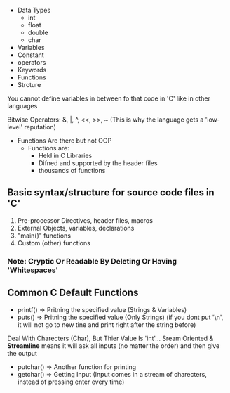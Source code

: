 - Data Types
  - int
  - float
  - double
  - char
- Variables
- Constant
- operators
- Keywords
- Functions
- Strcture

You cannot define variables in between fo that code in 'C' like in other languages

Bitwise Operators: &, |, ^, <<, >>, ~ (This is why the language gets a 'low-level' reputation)

- Functions Are there but not OOP
  - Functions are:
    - Held in C Libraries
    - Difned and supported by the header files
    - thousands of functions

## Basic syntax/structure for source code files in 'C'

1. Pre-processor Directives, header files, macros
2. External Objects, variables, declarations
3. "main()" functions
4. Custom (other) functions

### Note: Cryptic Or Readable By Deleting Or Having 'Whitespaces'

## Common C Default Functions

- printf() => Pritning the specified value (Strings & Variables)
- puts() => Pritning the specified value (Only Strings) (if you dont put '\n', it will not go to new tine and print right after the string before)

Deal With Charecters (Char), But Thier Value Is 'int'... Sream Oriented
& **Streamline** means it will ask all inputs (no matter the order) and then give the output

- putchar() => Another function for printing
- getchar() => Getting Input (Input comes in a stream of charecters, instead of pressing enter every time)
